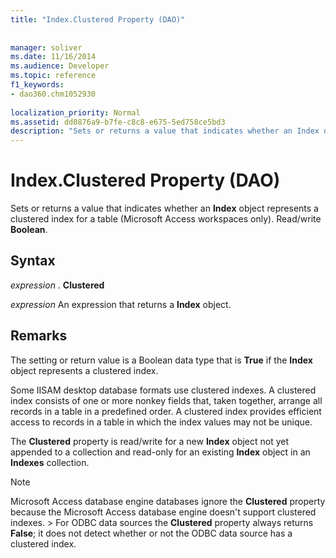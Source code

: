 ```yaml
---
title: "Index.Clustered Property (DAO)"
 
 
manager: soliver
ms.date: 11/16/2014
ms.audience: Developer
ms.topic: reference
f1_keywords:
- dao360.chm1052930
  
localization_priority: Normal
ms.assetid: dd0876a9-b7fe-c8c8-e675-5ed758ce5bd3
description: "Sets or returns a value that indicates whether an Index object represents a clustered index for a table (Microsoft Access workspaces only). Read/write Boolean ."
---
```


# Index.Clustered Property (DAO)

Sets or returns a value that indicates whether an **Index** object represents a clustered index for a table (Microsoft Access workspaces only). Read/write **Boolean**. 
  
## Syntax

 *expression*  . **Clustered**
  
 *expression*  An expression that returns a **Index** object. 
  
## Remarks

The setting or return value is a Boolean data type that is **True** if the **Index** object represents a clustered index. 
  
Some IISAM desktop database formats use clustered indexes. A clustered index consists of one or more nonkey fields that, taken together, arrange all records in a table in a predefined order. A clustered index provides efficient access to records in a table in which the index values may not be unique.
  
The **Clustered** property is read/write for a new **Index** object not yet appended to a collection and read-only for an existing **Index** object in an **Indexes** collection. 
  
> [!NOTE]
>  Microsoft Access database engine databases ignore the **Clustered** property because the Microsoft Access database engine doesn't support clustered indexes. >  For ODBC data sources the **Clustered** property always returns **False**; it does not detect whether or not the ODBC data source has a clustered index. 
  

